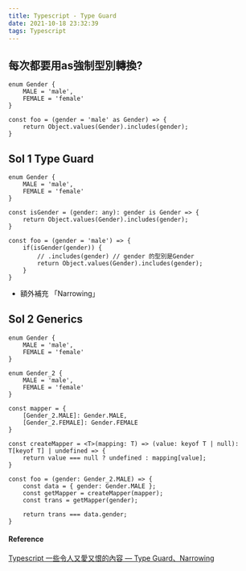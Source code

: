 ```yaml
---
title: Typescript - Type Guard
date: 2021-10-18 23:32:39
tags: Typescript
---
```

## 每次都要用as強制型別轉換?

```
enum Gender {
    MALE = 'male',
    FEMALE = 'female'
}

const foo = (gender = 'male' as Gender) => {
    return Object.values(Gender).includes(gender);
}
```

## Sol 1 Type Guard
```
enum Gender {
    MALE = 'male',
    FEMALE = 'female'
}

const isGender = (gender: any): gender is Gender => {
    return Object.values(Gender).includes(gender);
}

const foo = (gender = 'male') => {
    if(isGender(gender)) {
        // .includes(gender) // gender 的型別是Gender
        return Object.values(Gender).includes(gender);
    }
}
```

- 額外補充 「Narrowing」

## Sol 2 Generics
```
enum Gender {
    MALE = 'male',
    FEMALE = 'female'
}

enum Gender_2 {
    MALE = 'male',
    FEMALE = 'female'
}

const mapper = {
    [Gender_2.MALE]: Gender.MALE,
    [Gender_2.FEMALE]: Gender.FEMALE
}

const createMapper = <T>(mapping: T) => (value: keyof T | null): T[keyof T] | undefined => {
    return value === null ? undefined : mapping[value];
}

const foo = (gender: Gender_2.MALE) => {
    const data = { gender: Gender.MALE };
    const getMapper = createMapper(mapper);
    const trans = getMapper(gender);
    
    return trans === data.gender;
}
```

#### Reference

[Typescript 一些令人又愛又恨的內容 — Type Guard、Narrowing](https://medium.com/onedegree-tech-blog/typescript-%E4%B8%80%E4%BA%9B%E4%BB%A4%E4%BA%BA%E5%8F%88%E6%84%9B%E5%8F%88%E6%81%A8%E7%9A%84%E5%85%A7%E5%AE%B9-type-guard-narrowing-1655a9ae2a4d)